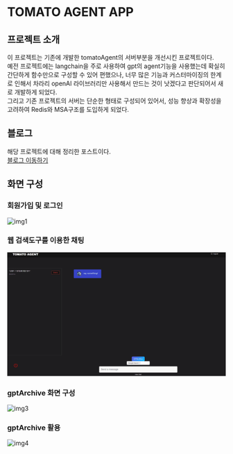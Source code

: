 # TOMATO AGENT APP 

## 프로젝트 소개  
이 프로젝트는 기존에 개발한 tomatoAgent의 서버부분을 개선시킨 프로젝트이다.  
예전 프로젝트에는 langchain을 주로 사용하여 gpt의 agent기능을 사용했는데 확실히 간단하게 함수만으로 구성할 수 있어 편했으나, 너무 많은 기능과 커스터마이징의 한계로 인해서 차라리 openAI 라이브러리만 사용해서 만드는 것이 낫겠다고 판단되어서 새로 개발하게 되었다.  
그리고 기존 프로젝트의 서버는 단순한 형태로 구성되어 있어서, 성능 향상과 확장성을 고려하여 Redis와 MSA구조를 도입하게 되었다.  

## 블로그  
해당 프로젝트에 대해 정리한 포스트이다.  
[블로그 이동하기](https://wsportfolio.vercel.app/blog/post_1)  

## 화면 구성  
### 회원가입 및 로그인  
![img1](https://github.com/Oldentomato/tomatoAgentApp/blob/main/readme/Animation4.gif?raw=true)  
### 웹 검색도구를 이용한 채팅  
![img2](https://github.com/Oldentomato/tomatoAgentApp/blob/main/readme/Animation.gif?raw=true)  
### gptArchive 화면 구성  
![img3](https://github.com/Oldentomato/tomatoAgentApp/blob/main/readme/Animation2.gif?raw=true)  
### gptArchive 활용  
![img4](https://github.com/Oldentomato/tomatoAgentApp/blob/main/readme/Animation3.gif?raw=true)  
